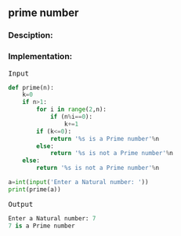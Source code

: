 <script type="text/javascript" src="https://cdnjs.cloudflare.com/ajax/libs/mathjax/2.7.0/MathJax.js?config=TeX-AMS_CHTML"></script>


## prime number


### Desciption:


### Implementation:

<kbd>Input</kbd>

```python
def prime(n):
	k=0
	if n>1:
		for i in range(2,n):
			if (n%i==0):
				k+=1
		if (k<=0):
			return '%s is a Prime number'%n
		else:
			return '%s is not a Prime number'%n
	else:
		return '%s is not a Prime number'%n

a=int(input('Enter a Natural number: '))
print(prime(a))
```

<kbd>Output</kbd>

```python
Enter a Natural number: 7
7 is a Prime number
```
